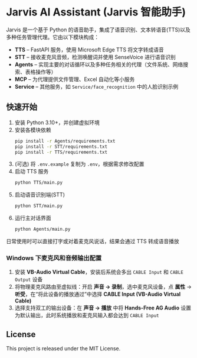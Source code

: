 # Jarvis AI Assistant (Jarvis 智能助手)

Jarvis 是一个基于 Python 的语音助手，集成了语音识别、文本转语音(TTS)以及多种任务管理代理。它由以下模块构成：

- **TTS** – FastAPI 服务，使用 Microsoft Edge TTS 将文字转成语音
- **STT** – 接收麦克风音频，检测唤醒词并使用 SenseVoice 进行语音识别
- **Agents** – 实现主要的对话循环以及多种任务相关的代理（文件系统、网络搜索、表格操作等）
- **MCP** – 为代理提供文件管理、Excel 自动化等小服务
- **Service** – 其他服务，如 `Service/face_recognition` 中的人脸识别示例

## 快速开始
1. 安装 Python 3.10+，并创建虚拟环境
2. 安装各模块依赖
   ```bash
   pip install -r Agents/requirements.txt
   pip install -r STT/requirements.txt
   pip install -r TTS/requirements.txt
   ```
3. (可选) 将 `.env.example` 复制为 `.env`，根据需求修改配置
4. 启动 TTS 服务
   ```bash
   python TTS/main.py
   ```
5. 启动语音识别端(STT)
   ```bash
   python STT/main.py
   ```
6. 运行主对话界面
   ```bash
   python Agents/main.py
   ```

日常使用时可以直接打字或对着麦克风说话，结果会通过 TTS 转成语音播放

### Windows 下麦克风和音频输出配置
1. 安装 **VB-Audio Virtual Cable**，安装后系统会多出 `CABLE Input` 和 `CABLE Output` 设备
2. 将物理麦克风路由至虚拟线：开启 **声音 → 录制**，选中麦克风设备，点 **属性** → **听受**，在“将此设备的播放通过”中选择 **CABLE Input (VB-Audio Virtual Cable)**
3. 选择支持双工的输出设备：在 **声音 → 播放** 中将 **Hands-Free AG Audio** 设置为默认输出，此时系统播放和麦克风输入都会达到 `CABLE Input`

## License

This project is released under the MIT License.
